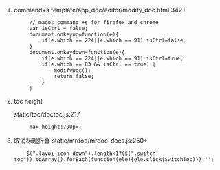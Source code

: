 1. command+s
   template/app_doc/editor/modify_doc.html:342+
   ```
        // macos command +s for firefox and chrome
        var isCtrl = false;
        document.onkeyup=function(e){
            if(e.which == 224||e.which == 91) isCtrl=false;
        }
        document.onkeydown=function(e){
            if(e.which == 224||e.which == 91) isCtrl=true;
            if(e.which == 83 && isCtrl == true) {
                modifyDoc();
                return false;
            }
        }
   ```

2. toc height
   
   static/toc/doctoc.js:217
   ```
        max-height:700px;
   ```

3. 取消标题折叠
   static/mrdoc/mrdoc-docs.js:250+
   ```
       $(".layui-icon-down").length<1?($(".switch-toc")).toArray().forEach(function(ele){ele.click(SwitchToc)}):'';
   ```